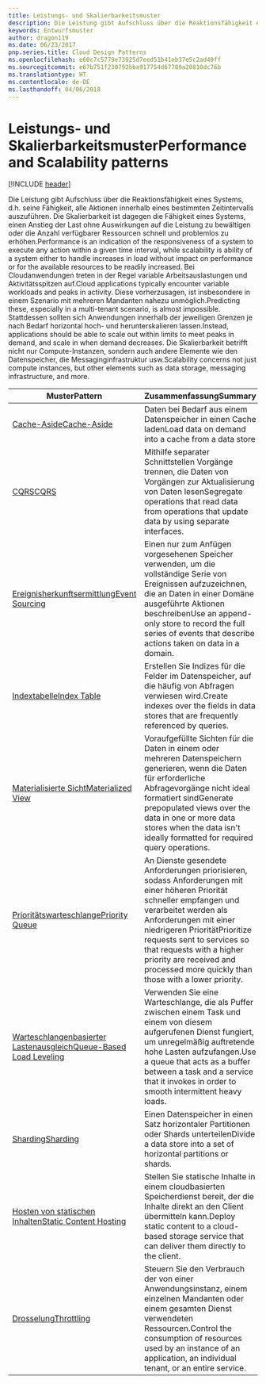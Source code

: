 ```yaml
---
title: Leistungs- und Skalierbarkeitsmuster
description: Die Leistung gibt Aufschluss über die Reaktionsfähigkeit eines Systems, d.h. seine Fähigkeit, alle Aktionen innerhalb eines bestimmten Zeitintervalls auszuführen. Die Skalierbarkeit ist dagegen die Fähigkeit eines Systems, einen Anstieg der Last ohne Auswirkungen auf die Leistung zu bewältigen oder die Anzahl verfügbarer Ressourcen schnell und problemlos zu erhöhen. Bei Cloudanwendungen treten in der Regel variable Arbeitsauslastungen und Aktivitätsspitzen auf. Diese vorherzusagen, ist insbesondere in einem Szenario mit mehreren Mandanten nahezu unmöglich. Stattdessen sollten sich Anwendungen innerhalb der jeweiligen Grenzen je nach Bedarf horizontal hoch- und herunterskalieren lassen. Die Skalierbarkeit betrifft nicht nur Compute-Instanzen, sondern auch andere Elemente wie den Datenspeicher, die Messaginginfrastruktur usw.
keywords: Entwurfsmuster
author: dragon119
ms.date: 06/23/2017
pnp.series.title: Cloud Design Patterns
ms.openlocfilehash: e60c7c5779e73925d7eed51b41eb37e5c2ad49ff
ms.sourcegitcommit: e67b751f230792bba917754d67789a20810dc76b
ms.translationtype: HT
ms.contentlocale: de-DE
ms.lasthandoff: 04/06/2018
---
```

# <a name="performance-and-scalability-patterns"></a><span data-ttu-id="f4b28-108">Leistungs- und Skalierbarkeitsmuster</span><span class="sxs-lookup"><span data-stu-id="f4b28-108">Performance and Scalability patterns</span></span>

[!INCLUDE [header](../../_includes/header.md)]

<span data-ttu-id="f4b28-109">Die Leistung gibt Aufschluss über die Reaktionsfähigkeit eines Systems, d.h. seine Fähigkeit, alle Aktionen innerhalb eines bestimmten Zeitintervalls auszuführen. Die Skalierbarkeit ist dagegen die Fähigkeit eines Systems, einen Anstieg der Last ohne Auswirkungen auf die Leistung zu bewältigen oder die Anzahl verfügbarer Ressourcen schnell und problemlos zu erhöhen.</span><span class="sxs-lookup"><span data-stu-id="f4b28-109">Performance is an indication of the responsiveness of a system to execute any action within a given time interval, while scalability is ability of a system either to handle increases in load without impact on performance or for the available resources to be readily increased.</span></span> <span data-ttu-id="f4b28-110">Bei Cloudanwendungen treten in der Regel variable Arbeitsauslastungen und Aktivitätsspitzen auf.</span><span class="sxs-lookup"><span data-stu-id="f4b28-110">Cloud applications typically encounter variable workloads and peaks in activity.</span></span> <span data-ttu-id="f4b28-111">Diese vorherzusagen, ist insbesondere in einem Szenario mit mehreren Mandanten nahezu unmöglich.</span><span class="sxs-lookup"><span data-stu-id="f4b28-111">Predicting these, especially in a multi-tenant scenario, is almost impossible.</span></span> <span data-ttu-id="f4b28-112">Stattdessen sollten sich Anwendungen innerhalb der jeweiligen Grenzen je nach Bedarf horizontal hoch- und herunterskalieren lassen.</span><span class="sxs-lookup"><span data-stu-id="f4b28-112">Instead, applications should be able to scale out within limits to meet peaks in demand, and scale in when demand decreases.</span></span> <span data-ttu-id="f4b28-113">Die Skalierbarkeit betrifft nicht nur Compute-Instanzen, sondern auch andere Elemente wie den Datenspeicher, die Messaginginfrastruktur usw.</span><span class="sxs-lookup"><span data-stu-id="f4b28-113">Scalability concerns not just compute instances, but other elements such as data storage, messaging infrastructure, and more.</span></span>


|                           <span data-ttu-id="f4b28-114">Muster</span><span class="sxs-lookup"><span data-stu-id="f4b28-114">Pattern</span></span>                            |                                                                        <span data-ttu-id="f4b28-115">Zusammenfassung</span><span class="sxs-lookup"><span data-stu-id="f4b28-115">Summary</span></span>                                                                         |
|--------------------------------------------------------------|--------------------------------------------------------------------------------------------------------------------------------------------------------|
|               [<span data-ttu-id="f4b28-116">Cache-Aside</span><span class="sxs-lookup"><span data-stu-id="f4b28-116">Cache-Aside</span></span>](../cache-aside.md)               |                                                   <span data-ttu-id="f4b28-117">Daten bei Bedarf aus einem Datenspeicher in einen Cache laden</span><span class="sxs-lookup"><span data-stu-id="f4b28-117">Load data on demand into a cache from a data store</span></span>                                                   |
|                      [<span data-ttu-id="f4b28-118">CQRS</span><span class="sxs-lookup"><span data-stu-id="f4b28-118">CQRS</span></span>](../cqrs.md)                      |                           <span data-ttu-id="f4b28-119">Mithilfe separater Schnittstellen Vorgänge trennen, die Daten von Vorgängen zur Aktualisierung von Daten lesen</span><span class="sxs-lookup"><span data-stu-id="f4b28-119">Segregate operations that read data from operations that update data by using separate interfaces.</span></span>                           |
|            [<span data-ttu-id="f4b28-120">Ereignisherkunftsermittlung</span><span class="sxs-lookup"><span data-stu-id="f4b28-120">Event Sourcing</span></span>](../event-sourcing.md)            |                     <span data-ttu-id="f4b28-121">Einen nur zum Anfügen vorgesehenen Speicher verwenden, um die vollständige Serie von Ereignissen aufzuzeichnen, die an Daten in einer Domäne ausgeführte Aktionen beschreiben</span><span class="sxs-lookup"><span data-stu-id="f4b28-121">Use an append-only store to record the full series of events that describe actions taken on data in a domain.</span></span>                      |
|               [<span data-ttu-id="f4b28-122">Indextabelle</span><span class="sxs-lookup"><span data-stu-id="f4b28-122">Index Table</span></span>](../index-table.md)               |                                <span data-ttu-id="f4b28-123">Erstellen Sie Indizes für die Felder im Datenspeicher, auf die häufig von Abfragen verwiesen wird.</span><span class="sxs-lookup"><span data-stu-id="f4b28-123">Create indexes over the fields in data stores that are frequently referenced by queries.</span></span>                                |
|         [<span data-ttu-id="f4b28-124">Materialisierte Sicht</span><span class="sxs-lookup"><span data-stu-id="f4b28-124">Materialized View</span></span>](../materialized-view.md)         |       <span data-ttu-id="f4b28-125">Voraufgefüllte Sichten für die Daten in einem oder mehreren Datenspeichern generieren, wenn die Daten für erforderliche Abfragevorgänge nicht ideal formatiert sind</span><span class="sxs-lookup"><span data-stu-id="f4b28-125">Generate prepopulated views over the data in one or more data stores when the data isn't ideally formatted for required query operations.</span></span>        |
|            [<span data-ttu-id="f4b28-126">Prioritätswarteschlange</span><span class="sxs-lookup"><span data-stu-id="f4b28-126">Priority Queue</span></span>](../priority-queue.md)            | <span data-ttu-id="f4b28-127">An Dienste gesendete Anforderungen priorisieren, sodass Anforderungen mit einer höheren Priorität schneller empfangen und verarbeitet werden als Anforderungen mit einer niedrigeren Priorität</span><span class="sxs-lookup"><span data-stu-id="f4b28-127">Prioritize requests sent to services so that requests with a higher priority are received and processed more quickly than those with a lower priority.</span></span> |
| [<span data-ttu-id="f4b28-128">Warteschlangenbasierter Lastenausgleich</span><span class="sxs-lookup"><span data-stu-id="f4b28-128">Queue-Based Load Leveling</span></span>](../queue-based-load-leveling.md) |              <span data-ttu-id="f4b28-129">Verwenden Sie eine Warteschlange, die als Puffer zwischen einem Task und einem von diesem aufgerufenen Dienst fungiert, um unregelmäßig auftretende hohe Lasten aufzufangen.</span><span class="sxs-lookup"><span data-stu-id="f4b28-129">Use a queue that acts as a buffer between a task and a service that it invokes in order to smooth intermittent heavy loads.</span></span>               |
|                  [<span data-ttu-id="f4b28-130">Sharding</span><span class="sxs-lookup"><span data-stu-id="f4b28-130">Sharding</span></span>](../sharding.md)                  |                                           <span data-ttu-id="f4b28-131">Einen Datenspeicher in einen Satz horizontaler Partitionen oder Shards unterteilen</span><span class="sxs-lookup"><span data-stu-id="f4b28-131">Divide a data store into a set of horizontal partitions or shards.</span></span>                                           |
|    [<span data-ttu-id="f4b28-132">Hosten von statischen Inhalten</span><span class="sxs-lookup"><span data-stu-id="f4b28-132">Static Content Hosting</span></span>](../static-content-hosting.md)    |                          <span data-ttu-id="f4b28-133">Stellen Sie statische Inhalte in einem cloudbasierten Speicherdienst bereit, der die Inhalte direkt an den Client übermitteln kann.</span><span class="sxs-lookup"><span data-stu-id="f4b28-133">Deploy static content to a cloud-based storage service that can deliver them directly to the client.</span></span>                          |
|                [<span data-ttu-id="f4b28-134">Drosselung</span><span class="sxs-lookup"><span data-stu-id="f4b28-134">Throttling</span></span>](../throttling.md)                |                <span data-ttu-id="f4b28-135">Steuern Sie den Verbrauch der von einer Anwendungsinstanz, einem einzelnen Mandanten oder einem gesamten Dienst verwendeten Ressourcen.</span><span class="sxs-lookup"><span data-stu-id="f4b28-135">Control the consumption of resources used by an instance of an application, an individual tenant, or an entire service.</span></span>                 |

